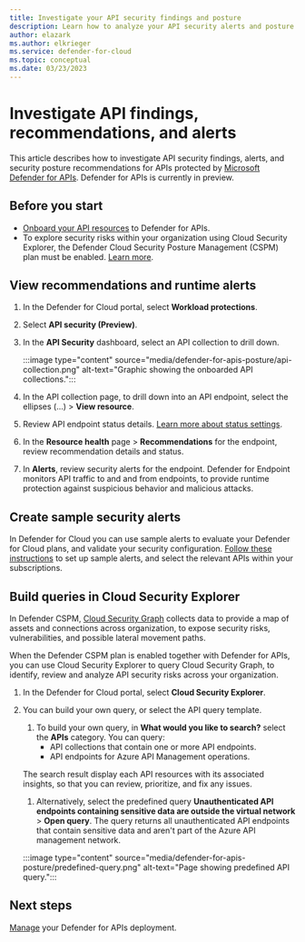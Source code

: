 ```yaml
---
title: Investigate your API security findings and posture
description: Learn how to analyze your API security alerts and posture with Defender for APIs
author: elazark
ms.author: elkrieger
ms.service: defender-for-cloud
ms.topic: conceptual
ms.date: 03/23/2023
---
```

# Investigate API findings, recommendations, and alerts

This article describes how to investigate API security findings, alerts, and security posture recommendations for APIs protected by [Microsoft Defender for APIs](defender-for-apis-introduction.md). Defender for APIs is currently in preview.

## Before you start

- [Onboard your API resources](defender-for-apis-deploy.md) to Defender for APIs.
- To explore security risks within your organization using Cloud Security Explorer, the Defender Cloud Security Posture Management (CSPM) plan must be enabled. [Learn more](concept-cloud-security-posture-management.md).

## View recommendations and runtime alerts

1. In the Defender for Cloud portal, select **Workload protections**.
1. Select **API security (Preview)**.
1. In the **API Security** dashboard, select an API collection to drill down.  

    :::image type="content" source="media/defender-for-apis-posture/api-collection.png" alt-text="Graphic showing the onboarded API collections.":::

1. In the API collection page, to drill down into an API endpoint, select the ellipses (...) > **View resource**.
1. Review API endpoint status details. [Learn more about status settings](defender-for-apis-introduction.md#reviewing-inventory-and-insights).
1. In the **Resource health** page > **Recommendations** for the endpoint, review recommendation details and status.
1. In **Alerts**, review security alerts for the endpoint. Defender for Endpoint monitors API traffic to and and from endpoints, to provide runtime protection against suspicious behavior and malicious attacks.

## Create sample security alerts

In Defender for Cloud you can use sample alerts to evaluate your Defender for Cloud plans, and validate your security configuration. [Follow these instructions](alert-validation.md#generate-sample-security-alerts) to set up sample alerts, and select the relevant APIs within your subscriptions.

## Build queries in Cloud Security Explorer

In Defender CSPM, [Cloud Security Graph](concept-attack-path.md) collects data to provide a map of assets and connections across organization, to expose security risks, vulnerabilities, and possible lateral movement paths.

When the Defender CSPM plan is enabled together with Defender for APIs, you can use Cloud Security Explorer to query Cloud Security Graph, to identify, review and analyze API security risks across your organization. 

1. In the Defender for Cloud portal, select **Cloud Security Explorer**.
1. You can build your own query, or select the API query template.
    1. To build your own query, in **What would you like to search?** select the **APIs** category. You can query:
        - API collections that contain one or more API endpoints.
        - API endpoints for Azure API Management operations.
    
    The search result display each API resources with its associated insights, so that you can review, prioritize, and fix any issues.

    1. Alternatively, select the predefined query **Unauthenticated API endpoints containing sensitive data are outside the virtual network** > **Open query**. The query returns all unauthenticated API endpoints that contain sensitive data and aren't part of the Azure API management network.
    
    :::image type="content" source="media/defender-for-apis-posture/predefined-query.png" alt-text="Page showing predefined API query.":::
    

## Next steps

[Manage](defender-for-apis-manage.md) your Defender for APIs deployment.



